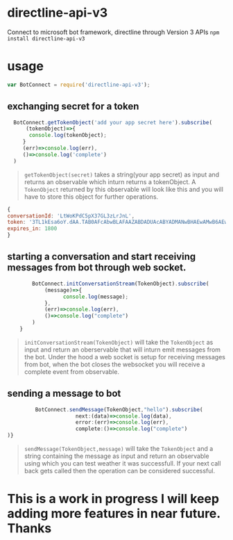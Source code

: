 # directline-api-v3
Connect to microsoft bot framework, directline through Version 3 APIs
 `npm install directline-api-v3`
# usage
```javascript
var BotConnect = require('directline-api-v3');
```
## exchanging secret for a token
```javascript
  BotConnect.getTokenObject('add your app secret here').subscribe(
      (tokenObject)=>{
       console.log(tokenObject);
     }
     (err)=>console.log(err),
     ()=>console.log('complete')
  )
  ```
  >`getTokenObject(secret)` takes a string(your app secret) as input and returns an observable which inturn returns a tokenObject.
  A `TokenObject` returned by this observable will look like this and you will have to store this object for further operations.
  
  ```javascript
{ 
  conversationId: 'LtWoKPdC5pX37GL3zLrJnL',
  token: '3TL1kEsa6oY.dAA.TAB0AFcAbwBLAFAAZABDADUAcABYADMANwBHAEwAMwB6AEwAcgBKAG4ATAA.c93vfLV60gE.B8BJw8P6s60.O-8VJVii9WRlu0XrviYzwFES1ZG9ZhGld2QVa7OHSVo',
  expires_in: 1800 
  }
  ```
## starting a conversation and start receiving messages from bot through web socket.
```javascript
        BotConnect.initConversationStream(TokenObject).subscribe(
            (message)=>{
                  console.log(message);
            },
            (err)=>console.log(err),
            ()=>console.log("complete")
        )
    }
```
> `initConversationStream(TokenObject)` will take the `TokenObject` as input and return an oberservable that will inturn emit messages from the bot. Under the hood a web socket is setup for receiving messages from bot, when the bot closes the websocket you will receive a complete event from observable.
## sending a message to bot
```javascript
         BotConnect.sendMessage(TokenObject,"hello").subscribe(
                      next:(data)=>console.log(data),
                      error:(err)=>console.log(err),
                      complete:()=>console.log("complete")
)}
```
> `sendMessage(TokenObject,message)` will take the `TokenObject` and a string containing the message as input and return an observable using which you can test weather it was successfull. If your next call back gets called then the operation can be considered successful.
# This is a work in progress I will keep adding more features in near future. Thanks
